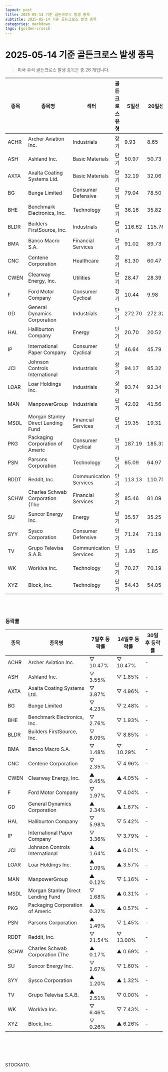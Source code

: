 ```yaml
---
layout: post
title: 2025-05-14 기준 골든크로스 발생 종목
subtitle: 2025-05-14 기준 골든크로스 발생 종목
categories: markdown
tags: [golden-cross]
---
```



# 2025-05-14 기준 골든크로스 발생 종목

<blockquote>  <p> 미국 주식 골든크로스 발생 종목은 총 26 개입니다. </p></blockquote>

| 종목 | 종목명 | 섹터 | 골든크로스 유형 | 5일선 | 20일선 | 50일선 | 200일선 |
|------|-----------|------|----------------|-------|--------|--------|---------|
| ACHR | Archer Aviation Inc. | Industrials | 장기 | 9.93 | 8.65 | 7.97 | 7.93 |
| ASH | Ashland Inc. | Basic Materials | 단기 | 50.97 | 50.73 | 53.24 | 64.59 |
| AXTA | Axalta Coating Systems Ltd. | Basic Materials | 단기 | 32.19 | 32.06 | 32.64 | 35.58 |
| BG | Bunge Limited | Consumer Defensive | 단기 | 79.04 | 78.50 | 75.82 | 77.67 |
| BHE | Benchmark Electronics, Inc. | Technology | 단기 | 36.16 | 35.82 | 37.02 | 42.27 |
| BLDR | Builders FirstSource, Inc. | Industrials | 단기 | 116.62 | 115.76 | 122.13 | 147.62 |
| BMA | Banco Macro S.A. | Financial Services | 단기 | 91.02 | 89.73 | 83.64 | 89.12 |
| CNC | Centene Corporation | Healthcare | 장기 | 61.30 | 60.47 | 60.44 | 60.43 |
| CWEN | Clearway Energy, Inc. | Utilities | 단기 | 28.47 | 28.39 | 28.57 | 26.95 |
| F | Ford Motor Company | Consumer Cyclical | 장기 | 10.44 | 9.98 | 9.76 | 9.74 |
| GD | General Dynamics Corporation | Industrials | 단기 | 272.70 | 272.32 | 268.34 | 267.82 |
| HAL | Halliburton Company | Energy | 단기 | 20.70 | 20.52 | 22.37 | 25.66 |
| IP | International Paper Company | Consumer Cyclical | 단기 | 46.64 | 45.79 | 48.56 | 52.58 |
| JCI | Johnson Controls International  | Industrials | 장기 | 94.17 | 85.32 | 81.75 | 81.70 |
| LOAR | Loar Holdings Inc. | Industrials | 장기 | 93.74 | 92.34 | 79.76 | 79.74 |
| MAN | ManpowerGroup | Industrials | 단기 | 42.02 | 41.56 | 50.22 | 55.25 |
| MSDL | Morgan Stanley Direct Lending Fund | Financial Services | 단기 | 19.35 | 19.31 | 19.48 | 19.80 |
| PKG | Packaging Corporation of Americ | Consumer Cyclical | 단기 | 187.19 | 185.33 | 190.95 | 213.59 |
| PSN | Parsons Corporation | Technology | 단기 | 65.09 | 64.97 | 62.10 | 79.61 |
| RDDT | Reddit, Inc. | Communication Services | 단기 | 113.13 | 110.75 | 112.72 | 145.00 |
| SCHW | Charles Schwab Corporation (The | Financial Services | 장기 | 85.46 | 81.09 | 77.96 | 77.88 |
| SU | Suncor Energy  Inc. | Energy | 단기 | 35.57 | 35.25 | 35.76 | 37.43 |
| SYY | Sysco Corporation | Consumer Defensive | 단기 | 71.24 | 71.19 | 72.02 | 73.55 |
| TV | Grupo Televisa S.A.B. | Communication Services | 단기 | 1.85 | 1.85 | 1.81 | 1.92 |
| WK | Workiva Inc. | Technology | 단기 | 70.27 | 70.19 | 75.76 | 89.88 |
| XYZ | Block, Inc. | Technology | 단기 | 54.43 | 54.05 | 55.60 | 74.01 |
<br><br>
### 등락률

| 종목 | 종목명 | 7일후 등락률 | 14일후 등락률 | 30일후 등락률 |
|------|-------------|-------------|--------------|--------------|
| ACHR | Archer Aviation Inc. | ▽ 10.47% | ▽ 10.47% | - |
| ASH | Ashland Inc. | ▽ 3.55% | ▽ 1.85% | - |
| AXTA | Axalta Coating Systems Ltd. | ▽ 3.87% | ▽ 4.96% | - |
| BG | Bunge Limited | ▽ 4.23% | ▽ 2.48% | - |
| BHE | Benchmark Electronics, Inc. | ▽ 2.76% | ▽ 1.93% | - |
| BLDR | Builders FirstSource, Inc. | ▽ 8.09% | ▽ 8.85% | - |
| BMA | Banco Macro S.A. | ▽ 1.48% | ▽ 10.29% | - |
| CNC | Centene Corporation | ▽ 2.35% | ▽ 4.96% | - |
| CWEN | Clearway Energy, Inc. | ▲ 0.45% | ▲ 4.05% | - |
| F | Ford Motor Company | ▽ 1.97% | ▽ 4.04% | - |
| GD | General Dynamics Corporation | ▲ 2.34% | ▲ 1.67% | - |
| HAL | Halliburton Company | ▽ 5.98% | ▽ 5.42% | - |
| IP | International Paper Company | ▽ 3.36% | ▽ 3.79% | - |
| JCI | Johnson Controls International  | ▲ 1.64% | ▲ 6.01% | - |
| LOAR | Loar Holdings Inc. | ▲ 1.09% | ▲ 3.57% | - |
| MAN | ManpowerGroup | ▲ 0.12% | ▽ 1.16% | - |
| MSDL | Morgan Stanley Direct Lending Fund | ▽ 1.68% | ▲ 0.31% | - |
| PKG | Packaging Corporation of Americ | ▲ 0.32% | ▲ 0.57% | - |
| PSN | Parsons Corporation | ▲ 1.49% | ▽ 1.45% | - |
| RDDT | Reddit, Inc. | ▽ 21.54% | ▽ 13.00% | - |
| SCHW | Charles Schwab Corporation (The | ▲ 0.17% | ▲ 0.69% | - |
| SU | Suncor Energy  Inc. | ▽ 2.67% | ▽ 1.60% | - |
| SYY | Sysco Corporation | ▲ 1.20% | ▲ 1.32% | - |
| TV | Grupo Televisa S.A.B. | ▲ 2.51% | ▽ 0.00% | - |
| WK | Workiva Inc. | ▽ 6.46% | ▽ 7.43% | - |
| XYZ | Block, Inc. | ▽ 0.26% | ▲ 6.26% | - |
<br><br>
------------
STOCKATO. 
